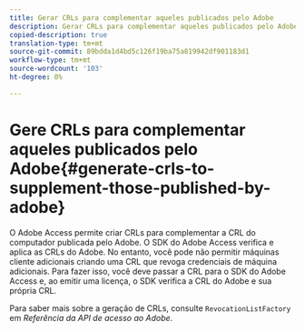 ```yaml
---
title: Gerar CRLs para complementar aqueles publicados pelo Adobe
description: Gerar CRLs para complementar aqueles publicados pelo Adobe
copied-description: true
translation-type: tm+mt
source-git-commit: 89bdda1d4bd5c126f19ba75a819942df901183d1
workflow-type: tm+mt
source-wordcount: '103'
ht-degree: 0%

---
```



# Gere CRLs para complementar aqueles publicados pelo Adobe{#generate-crls-to-supplement-those-published-by-adobe}

O Adobe Access permite criar CRLs para complementar a CRL do computador publicada pelo Adobe. O SDK do Adobe Access verifica e aplica as CRLs do Adobe. No entanto, você pode não permitir máquinas cliente adicionais criando uma CRL que revoga credenciais de máquina adicionais. Para fazer isso, você deve passar a CRL para o SDK do Adobe Access e, ao emitir uma licença, o SDK verifica a CRL do Adobe e sua própria CRL.

Para saber mais sobre a geração de CRLs, consulte `RevocationListFactory` em *Referência da API de acesso ao Adobe*.
